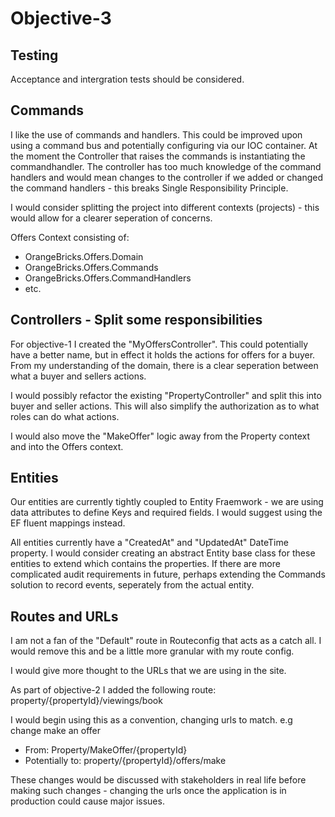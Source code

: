 # Objective-3

## Testing
Acceptance and intergration tests should be considered.

## Commands

I like the use of commands and handlers. This could be improved upon using a command bus and potentially configuring via our IOC container.
At the moment the Controller that raises the commands is instantiating the commandhandler. The controller has too much knowledge of the
command handlers and would mean changes to the controller if we added or changed the command handlers - this breaks Single Responsibility Principle.

I would consider splitting the project into different contexts (projects) - this would allow for a clearer seperation of concerns.

Offers Context consisting of:
* OrangeBricks.Offers.Domain
* OrangeBricks.Offers.Commands
* OrangeBricks.Offers.CommandHandlers
* etc.

## Controllers - Split some responsibilities
For objective-1 I created the "MyOffersController". This could potentially have a better name, but in effect it holds the actions for offers for a buyer. From my understanding of the domain, there is a clear seperation between what a buyer and sellers actions.

I would possibly refactor the existing "PropertyController" and split this into buyer and seller actions. This will also simplify the authorization as to what roles can do what actions.

I would also move the "MakeOffer" logic away from the Property context and into the Offers context.

## Entities

Our entities are currently tightly coupled to Entity Fraemwork - we are using data attributes to define Keys and required fields.
I would suggest using the EF fluent mappings instead.

All entities currently have a "CreatedAt" and "UpdatedAt" DateTime property. I would consider creating an abstract Entity base class for these entities to extend which contains the properties. If there are more complicated audit requirements in future, perhaps extending the Commands solution to record events, seperately from the actual entity.


## Routes and URLs

I am not a fan of the "Default" route in Routeconfig that acts as a catch all. I would remove this and be a little more granular with my route config. 

I would give more thought to the URLs that we are using in the site.

As part of objective-2 I added the following route:
property/{propertyId}/viewings/book

I would begin using this as a convention, changing urls to match. e.g change make an offer
 * From: Property/MakeOffer/{propertyId}
 * Potentially to: property/{propertyId}/offers/make
 
 These changes would be discussed with stakeholders in real life before making such changes - changing the urls once the application is in production could cause major issues.
 
 

